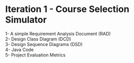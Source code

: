 # Iteration 1 - Course Selection Simulator

1- A simple Requirement Analysis Document (RAD)<br />
2- Design Class Diagram (DCD)<br />
3- Design Sequence Diagrams (DSD)<br />
4- Java Code<br />
5- Project Evaluation Metrics<br />
